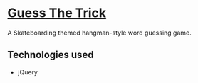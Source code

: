 # [Guess The Trick](https://scottgall.github.io/Guess-The-Trick/)
A Skateboarding themed hangman-style word guessing game.

## Technologies used
- jQuery

